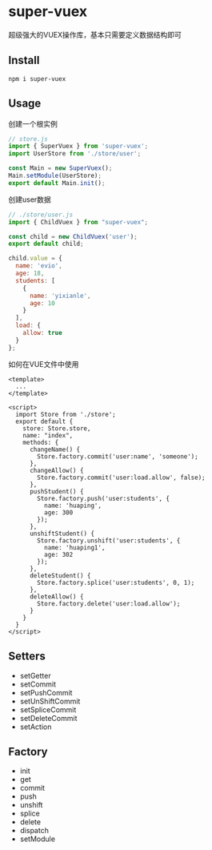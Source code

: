# super-vuex

超级强大的VUEX操作库，基本只需要定义数据结构即可

## Install

```shell
npm i super-vuex
```

## Usage

创建一个根实例

```javascript
// store.js
import { SuperVuex } from 'super-vuex';
import UserStore from './store/user';

const Main = new SuperVuex();
Main.setModule(UserStore);
export default Main.init();
```

创建user数据

```javascript
// ./store/user.js
import { ChildVuex } from "super-vuex";

const child = new ChildVuex('user');
export default child;

child.value = {
  name: 'evio',
  age: 18,
  students: [
    {
      name: 'yixianle',
      age: 10
    }
  ],
  load: {
    allow: true
  }
};
```

如何在VUE文件中使用

```vue
<template>
  ...
</template>

<script>
  import Store from './store';
  export default {
    store: Store.store,
    name: "index",
    methods: {
      changeName() {
        Store.factory.commit('user:name', 'someone');
      },
      changeAllow() {
        Store.factory.commit('user:load.allow', false);
      },
      pushStudent() {
        Store.factory.push('user:students', {
          name: 'huaping',
          age: 300
        });
      },
      unshiftStudent() {
        Store.factory.unshift('user:students', {
          name: 'huaping1',
          age: 302
        });
      },
      deleteStudent() {
        Store.factory.splice('user:students', 0, 1);
      },
      deleteAllow() {
        Store.factory.delete('user:load.allow');
      }
    }
  }
</script>
```

## Setters

- setGetter
- setCommit
- setPushCommit
- setUnShiftCommit
- setSpliceCommit
- setDeleteCommit
- setAction


## Factory

- init
- get
- commit
- push
- unshift
- splice
- delete
- dispatch
- setModule


